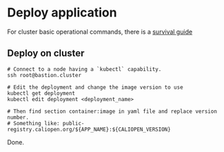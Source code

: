 Deploy application
==================

For cluster basic operational commands, there is a [survival guide](../devops/kube_survival_guide.md)

Deploy on cluster
-----------------

```
# Connect to a node having a `kubectl` capability.
ssh root@bastion.cluster

# Edit the deployment and change the image version to use
kubectl get deployment
kubectl edit deployment <deployment_name>

# Then find section container:image in yaml file and replace version number.
# Something like: public-registry.caliopen.org/${APP_NAME}:${CALIOPEN_VERSION}

```

Done.

